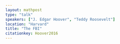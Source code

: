```yaml
---
layout: mathpost
type: "talk"
speakers: ["J. Edgar Hoover", "Teddy Roosevelt"]
location: "Harvard"
title: "The FBI"
citationkey: Hoover2016
---
```


